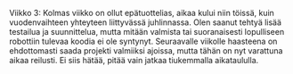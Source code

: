 Viikko 3: 
  Kolmas viikko on ollut epätuottelias, aikaa kului niin töissä, kuin vuodenvaihteen yhteyteen liittyvässä juhlinnassa.
  Olen saanut tehtyä lisää testailua ja suunnittelua, mutta mitään valmista tai suoranaisesti lopulliseen robottiin tulevaa koodia ei ole syntynyt.
  Seuraavalle viikolle haasteena on ehdottomasti saada projekti valmiiksi ajoissa, mutta tähän on nyt varattuna aikaa reilusti. Ei siis hätää, pitää vain jatkaa tiukemmalla aikataululla.
